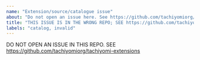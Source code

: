 ```yaml
---
name: "Extension/source/catalogue issue"
about: "Do not open an issue here. See https://github.com/tachiyomiorg/tachiyomi-extensions"
title: "THIS ISSUE IS IN THE WRONG REPO; SEE https://github.com/tachiyomiorg/tachiyomi-extensions"
labels: "catalog, invalid"
---
```


DO NOT OPEN AN ISSUE IN THIS REPO. SEE https://github.com/tachiyomiorg/tachiyomi-extensions
